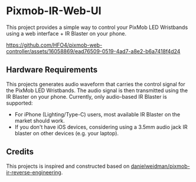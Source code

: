 # Pixmob-IR-Web-UI

This project provides a simple way to control your PixMob LED Wristbands using a web interface + IR Blaster on your phone.



https://github.com/HFO4/pixmob-web-controller/assets/16058869/ead76509-0519-4ad7-a8e2-b6a7418f4d24



## Hardware Requirements

This projects generates audio waveform that carries the control signal for the PixMob LED Wristbands. The audio signal is then transmitted using the IR Blaster on your phone. Currently, only audio-based IR Blaster is supported:

* For iPhone (Lighting/Type-C) users, most available IR Blaster on the market should work.
* If you don't have iOS devices, considering using a 3.5mm audio jack IR blaster on other devices (e.g. your laptop).

## Credits

This projects is inspired and constructed based on [danielweidman/pixmob-ir-reverse-engineering](https://github.com/danielweidman/pixmob-ir-reverse-engineering).
